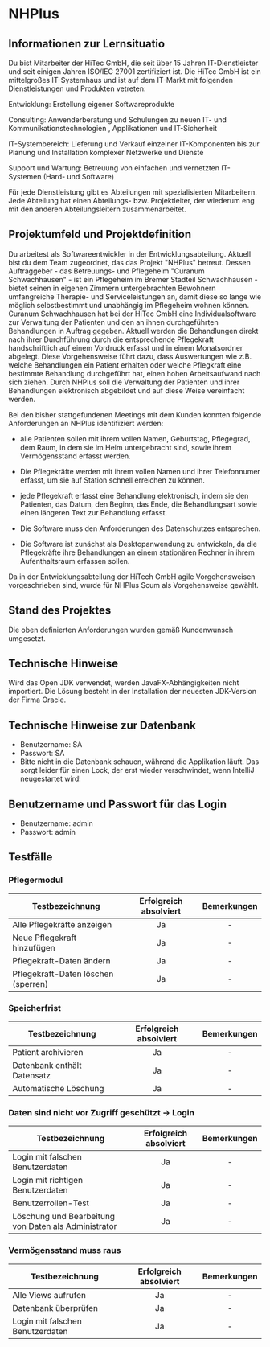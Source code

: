 # NHPlus

## Informationen zur Lernsituatio
Du bist Mitarbeiter der HiTec GmbH, die seit über 15 Jahren IT-Dienstleister und seit einigen Jahren ISO/IEC 27001 zertifiziert ist. Die HiTec GmbH ist ein mittelgroßes IT-Systemhaus und ist auf dem IT-Markt mit folgenden Dienstleistungen und Produkten vetreten: 

Entwicklung: Erstellung eigener Softwareprodukte

Consulting: Anwenderberatung und Schulungen zu neuen IT- und Kommunikationstechnologien , Applikationen und IT-Sicherheit

IT-Systembereich: Lieferung und Verkauf einzelner IT-Komponenten bis zur Planung und Installation komplexer Netzwerke und Dienste

Support und Wartung: Betreuung von einfachen und vernetzten IT-Systemen (Hard- und Software)

Für jede Dienstleistung gibt es Abteilungen mit spezialisierten Mitarbeitern. Jede Abteilung hat einen Abteilungs- bzw. Projektleiter, der wiederum eng mit den anderen Abteilungsleitern zusammenarbeitet.

 

## Projektumfeld und Projektdefinition

Du arbeitest als Softwareentwickler in der Entwicklungsabteilung. Aktuell bist du dem Team zugeordnet, das das Projekt "NHPlus" betreut. Dessen Auftraggeber - das Betreuungs- und Pflegeheim "Curanum Schwachhausen" - ist ein Pflegeheim im Bremer Stadteil Schwachhausen - bietet seinen in eigenen Zimmern untergebrachten Bewohnern umfangreiche Therapie- und Serviceleistungen an, damit diese so lange wie möglich selbstbestimmt und unabhängig im Pflegeheim wohnen können. Curanum Schwachhausen hat bei der HiTec GmbH eine Individualsoftware zur Verwaltung der Patienten und den an ihnen durchgeführten Behandlungen in Auftrag gegeben. Aktuell werden die Behandlungen direkt nach ihrer Durchführung durch die entsprechende Pflegekraft handschriftlich auf einem Vordruck erfasst und in einem Monatsordner abgelegt. Diese Vorgehensweise führt dazu, dass Auswertungen wie z.B. welche Behandlungen ein Patient erhalten oder welche Pflegkraft eine bestimmte Behandlung durchgeführt hat, einen hohen Arbeitsaufwand nach sich ziehen. Durch NHPlus soll die Verwaltung der Patienten und ihrer Behandlungen elektronisch abgebildet und auf diese Weise vereinfacht werden.

Bei den bisher stattgefundenen Meetings mit dem Kunden konnten folgende Anforderungen an NHPlus identifiziert werden:

- alle Patienten sollen mit ihrem vollen Namen, Geburtstag, Pflegegrad, dem Raum, in dem sie im Heim untergebracht sind, sowie ihrem Vermögensstand erfasst werden.

- Die Pflegekräfte werden mit ihrem vollen Namen und ihrer Telefonnumer erfasst, um sie auf Station schnell erreichen zu können.

- jede Pflegekraft erfasst eine Behandlung elektronisch, indem sie den Patienten, das Datum, den Beginn, das Ende, die Behandlungsart sowie einen längeren Text zur Behandlung erfasst.

- Die Software muss den Anforderungen des Datenschutzes entsprechen. 

- Die Software ist zunächst als Desktopanwendung zu entwickeln, da die Pflegekräfte ihre Behandlungen an einem stationären Rechner in ihrem Aufenthaltsraum erfassen sollen.

 

Da in der Entwicklungsabteilung der HiTech GmbH agile Vorgehensweisen vorgeschrieben sind, wurde für NHPlus Scum als Vorgehensweise gewählt.

 

## Stand des Projektes

Die oben definierten Anforderungen wurden gemäß Kundenwunsch umgesetzt.

## Technische Hinweise

Wird das Open JDK verwendet, werden JavaFX-Abhängigkeiten nicht importiert. Die Lösung besteht in der Installation der neuesten JDK-Version der Firma Oracle.

## Technische Hinweise zur Datenbank

- Benutzername: SA
- Passwort: SA
- Bitte nicht in die Datenbank schauen, während die Applikation läuft. Das sorgt leider für einen Lock, der erst wieder verschwindet, wenn IntelliJ neugestartet wird!

## Benutzername und Passwort für das Login

- Benutzername: admin 
- Passwort: admin

## Testfälle

### Pflegermodul

| Testbezeichnung | Erfolgreich absolviert | Bemerkungen |
| --------------- | :--------------------: | :---------: |
| Alle Pflegekräfte anzeigen | Ja | - |
| Neue Pflegekraft hinzufügen | Ja | - |
| Pflegekraft-Daten ändern | Ja | - |
| Pflegekraft-Daten löschen (sperren) | Ja | - |

### Speicherfrist

| Testbezeichnung | Erfolgreich absolviert | Bemerkungen |
| --------------- | :--------------------: | :---------: |
| Patient archivieren | Ja | - |
| Datenbank enthält Datensatz | Ja | - |
| Automatische Löschung | Ja | - |

### Daten sind nicht vor Zugriff geschützt → Login

| Testbezeichnung | Erfolgreich absolviert | Bemerkungen |
| --------------- | :--------------------: | :---------: |
| Login mit falschen Benutzerdaten | Ja | - |
| Login mit richtigen Benutzerdaten | Ja | - |
| Benutzerrollen-Test | Ja | - |
| Löschung und Bearbeitung von Daten als Administrator | Ja | - |

### Vermögensstand muss raus

| Testbezeichnung | Erfolgreich absolviert | Bemerkungen |
| --------------- | :--------------------: | :---------: |
| Alle Views aufrufen | Ja | - |
| Datenbank überprüfen | Ja | - |
| Login mit falschen Benutzerdaten | Ja | - |
